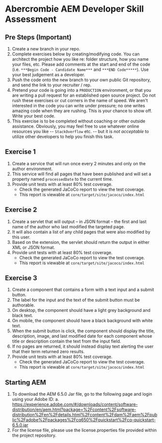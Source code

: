 # Abercrombie AEM Developer Skill Assessment

## Pre Steps (Important)

1. Create a new branch in your repo.
3. Complete exercises below by creating/modifying code. You can architect the project how you like re: folder structure, how you name your files, etc. Please add comments at the start and end of the code (i.e. `***Begin Code - Candidate Name***` and `***END Code*****`). Use your best judgement as a developer.
3. Push the code onto the new branch to your own public Git repository, and send the link to your recruiter / rep.
4. Pretend your code is going into a `PRODUCTION` environment, or that you are writing a pull request for an established open source project. Do not rush these exercises or cut corners in the name of speed. We aren't interested in the code you can write under pressure; no one writes amazing code when they are rushing. This is your chance to show off. Write your best code.
5. This exercise is to be completed without coaching or other outside assistance. Obviously, you may feel free to use whatever online resources you like -- `StackOverflow` etc. -- but it is _not acceptable_ to utilize other developers to help you finish this task.


## Exercise 1

1.	Create a service that will run once every 2 minutes and only on the author environment.
2.	This service will find all pages that have been published and will set a property named `processedDate` to the current time.
3.	Provide unit tests with at least 80% test coverage.
    * Check the generated JaCoCo report to view the test coverage.
    * This report is viewable at `core/target/site/jacoco/index.html`


## Exercise 2

1.	Create a servlet that will output – in JSON format – the first and last name of the author who last modified the targeted page.
2.	It will also contain a list of any child pages that were also modified by this user.
3.	Based on the extension, the servlet should return the output in either XML or JSON format.
4.	Provide unit tests with at least 80% test coverage.
    * Check the generated JaCoCo report to view the test coverage.
    * This report is viewable at `core/target/site/jacoco/index.html`


## Exercise 3

1.	Create a component that contains a form with a text input and a submit button.
2.	The label for the input and the text of the submit button must be authorable.
3.	On desktop, the component should have a light grey background and black text.
4.	On mobile, the component should have a black background with white text.
5.	When the submit button is click, the component should display the title, description, image, and last modified date for each component whose title or description contain the text from the input field.
6.	If no pages are returned, it should instead display text alerting the user that their term returned zero results.
7.	Provide unit tests with at least 80% test coverage.
    * Check the generated JaCoCo report to view the test coverage.
    * This report is viewable at `core/target/site/jacoco/index.html`


## Starting AEM

1.	To download the AEM 6.5.0 Jar file, go to the following page and login using your Adobe ID:
    a.	https://experience.adobe.com/#/downloads/content/software-distribution/en/aem.html?package=%2Fcontent%2Fsoftware-distribution%2Fen%2Fdetails.html%2Fcontent%2Fdam%2Faem%2Fpublic%2Fadobe%2Fpackages%2Fcq650%2Fquickstart%2Fcq-quickstart-6.5.0.jar
2.	For the license file, please use the license.properties file provided within the project repository.
